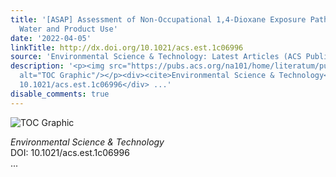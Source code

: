 ```yaml
---
title: '[ASAP] Assessment of Non-Occupational 1,4-Dioxane Exposure Pathways from Drinking
  Water and Product Use'
date: '2022-04-05'
linkTitle: http://dx.doi.org/10.1021/acs.est.1c06996
source: 'Environmental Science & Technology: Latest Articles (ACS Publications)'
description: '<p><img src="https://pubs.acs.org/na101/home/literatum/publisher/achs/journals/content/esthag/0/esthag.ahead-of-print/acs.est.1c06996/20220405/images/medium/es1c06996_0006.gif"
  alt="TOC Graphic"/></p><div><cite>Environmental Science & Technology</cite></div><div>DOI:
  10.1021/acs.est.1c06996</div> ...'
disable_comments: true
---
```

<p><img src="https://pubs.acs.org/na101/home/literatum/publisher/achs/journals/content/esthag/0/esthag.ahead-of-print/acs.est.1c06996/20220405/images/medium/es1c06996_0006.gif" alt="TOC Graphic"/></p><div><cite>Environmental Science & Technology</cite></div><div>DOI: 10.1021/acs.est.1c06996</div> ...